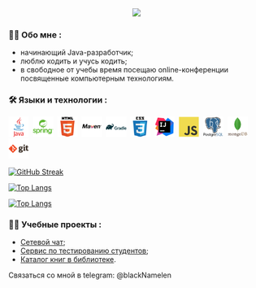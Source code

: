 <div id="header" align="center">
  <img src="https://i.giphy.com/media/v1.Y2lkPTc5MGI3NjExZjU5MmxtbWFleWlyNjRlMDFuOWRraHl1b2Rkb2lndXN3aGlyZGRwMSZlcD12MV9pbnRlcm5hbF9naWZfYnlfaWQmY3Q9Zw/765ccrAiB0g9z6EApL/giphy.gif" width="200"/>
</div>

### :woman_technologist: Обо мне :
- начинающий Java-разработчик;
- люблю кодить и учусь кодить;
- в свободное от учебы время посещаю online-конференции посвященные компьютерным технологиям.

### :hammer_and_wrench: Языки и технологии :

<div>
  <img src="https://github.com/devicons/devicon/blob/master/icons/java/java-original-wordmark.svg" title="Java" alt="Java" width="40" height="40"/>&nbsp;
  <img src="https://github.com/devicons/devicon/blob/master/icons/spring/spring-original-wordmark.svg" title="Spring" alt="Spring" width="40" height="40"/>&nbsp;
  <img src="https://github.com/devicons/devicon/blob/master/icons/html5/html5-original-wordmark.svg" title="HTML5" alt="HTML" width="40" height="40"/>&nbsp;
  <img src="https://github.com/devicons/devicon/blob/master/icons/maven/maven-original-wordmark.svg" title="Maven" alt="Maven" width="40" height="40"/>&nbsp;
  <img src="https://github.com/devicons/devicon/blob/master/icons/gradle/gradle-original-wordmark.svg" title="Gradle" alt="Gradle" width="40" height="40"/>&nbsp;
  <img src="https://github.com/devicons/devicon/blob/master/icons/css3/css3-original-wordmark.svg" title="CSS3" alt="CSS" width="40" height="40"/>&nbsp;
  <img src="https://github.com/devicons/devicon/blob/master/icons/intellij/intellij-original.svg" title="Intellij" alt="Redux " width="40" height="40"/>&nbsp;
  <img src="https://github.com/devicons/devicon/blob/master/icons/javascript/javascript-original.svg" title="JavaScript" alt="JavaScript" width="40" height="40"/>&nbsp;
  <img src="https://github.com/devicons/devicon/blob/master/icons/postgresql/postgresql-original-wordmark.svg" title="PostgreSQL"  alt="PostgreSQL" width="40" height="40"/>&nbsp;
  <img src="https://github.com/devicons/devicon/blob/master/icons/mongodb/mongodb-original-wordmark.svg" title="MongoDB"  alt="MongoDB" width="40" height="40"/>&nbsp;
  <img src="https://github.com/devicons/devicon/blob/master/icons/git/git-original-wordmark.svg" title="Git" **alt="Git" width="40" height="40"/>
</div>

[![GitHub Streak](http://github-readme-streak-stats.herokuapp.com?user=LenKoval&theme=dark&background=000000)](https://git.io/streak-stats)

[![Top Langs](https://github-readme-stats.vercel.app/api/top-langs/?username=LenKoval)](https://github.com/anuraghazra/github-readme-stats)

[![Top Langs](https://github-readme-stats.vercel.app/api/top-langs/?username=LenKoval&layout=compact&theme=vision-friendly-dark)](https://github.com/anuraghazra/github-readme-stats)

### :woman_technologist: Учебные проекты :
- [Сетевой чат](https://github.com/LenKoval/my-chat-project/pull/1/commits/d8932db6a3cb9114061e383ad6f5c052b7172991);
- [Сервис по тестированию студентов](https://github.com/LenKoval/2024-05-otus-spring-kovaleva/tree/main/hw04-spring-shell);
- [Каталог книг в библиотеке](https://github.com/LenKoval/2024-05-otus-spring-kovaleva/tree/main/hw08-spring-mvc-view).


Связаться со мной в telegram: @blackNamelen

<!--
**LenKoval/LenKoval** is a ✨ _special_ ✨ repository because its `README.md` (this file) appears on your GitHub profile.

Here are some ideas to get you started:

- 🔭 I’m currently working on ...
- 🌱 I’m currently learning ...
- 👯 I’m looking to collaborate on ...
- 🤔 I’m looking for help with ...
- 💬 Ask me about ...
- 📫 How to reach me: ...
- 😄 Pronouns: ...
- ⚡ Fun fact: ...
-->
